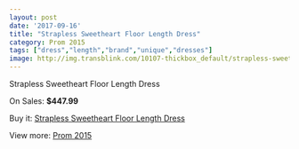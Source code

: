 ```yaml
---
layout: post
date: '2017-09-16'
title: "Strapless Sweetheart Floor Length Dress"
category: Prom 2015
tags: ["dress","length","brand","unique","dresses"]
image: http://img.transblink.com/10107-thickbox_default/strapless-sweetheart-floor-length-dress.jpg
---
```

Strapless Sweetheart Floor Length Dress

On Sales: **$447.99**
<a href="https://www.transblink.com/en/prom-2015/3277-strapless-sweetheart-floor-length-dress.html"><amp-img layout="responsive" width="600" height="600" src="//img.transblink.com/10107-thickbox_default/strapless-sweetheart-floor-length-dress.jpg" alt="Strapless Sweetheart Floor Length Dress 0" /></a>
<a href="https://www.transblink.com/en/prom-2015/3277-strapless-sweetheart-floor-length-dress.html"><amp-img layout="responsive" width="600" height="600" src="//img.transblink.com/10109-thickbox_default/strapless-sweetheart-floor-length-dress.jpg" alt="Strapless Sweetheart Floor Length Dress 1" /></a>
<a href="https://www.transblink.com/en/prom-2015/3277-strapless-sweetheart-floor-length-dress.html"><amp-img layout="responsive" width="600" height="600" src="//img.transblink.com/10108-thickbox_default/strapless-sweetheart-floor-length-dress.jpg" alt="Strapless Sweetheart Floor Length Dress 2" /></a>

Buy it: [Strapless Sweetheart Floor Length Dress](https://www.transblink.com/en/prom-2015/3277-strapless-sweetheart-floor-length-dress.html "Strapless Sweetheart Floor Length Dress")

View more: [Prom 2015](https://www.transblink.com/en/10-prom-2015 "Prom 2015")